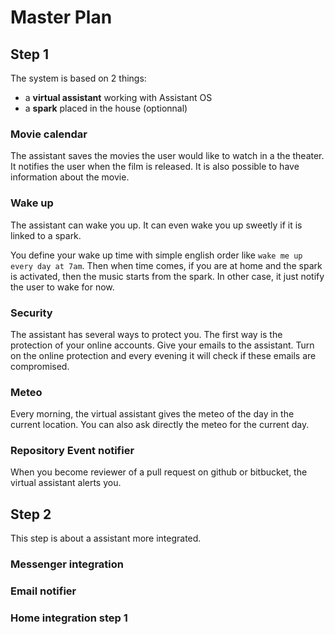 # Master Plan

## Step 1

The system is based on 2 things:

- a **virtual assistant** working with Assistant OS
- a **spark** placed in the house (optionnal)

### Movie calendar

The assistant saves the movies the user would like to watch in a the theater. It notifies the user when the film is released. It is also possible to have information about the movie.

### Wake up

The assistant can wake you up. It can even wake you up sweetly if it is linked to a spark.

You define your wake up time with simple english order like `wake me up every day at 7am`. Then when time comes, if you are at home and the spark is activated, then the music starts from the spark. In other case, it just notify the user to wake for now.

### Security

The assistant has several ways to protect you. The first way is the protection of your online accounts. Give your emails to the assistant. Turn on the online protection and every evening it will check if these emails are compromised.

### Meteo

Every morning, the virtual assistant gives the meteo of the day in the current location.
You can also ask directly the meteo for the current day.

### Repository Event notifier

When you become reviewer of a pull request on github or bitbucket, the virtual assistant alerts you.

## Step 2

This step is about a assistant more integrated.

### Messenger integration

### Email notifier

### Home integration step 1
